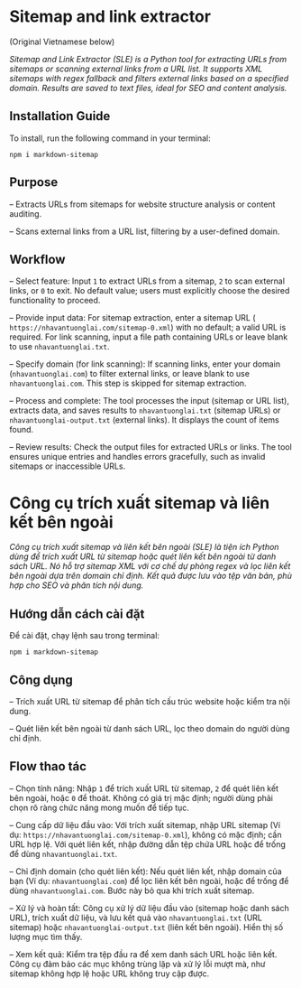 # Sitemap and link extractor

(Original Vietnamese below)

_Sitemap and Link Extractor (SLE) is a Python tool for extracting URLs from sitemaps or scanning external links from a URL list. It supports XML sitemaps with regex fallback and filters external links based on a specified domain. Results are saved to text files, ideal for SEO and content analysis._

## Installation Guide

To install, run the following command in your terminal:

```
npm i markdown-sitemap
```

## Purpose

– Extracts URLs from sitemaps for website structure analysis or content auditing.

– Scans external links from a URL list, filtering by a user-defined domain.

## Workflow

– Select feature: Input `1` to extract URLs from a sitemap, `2` to scan external links, or `0` to exit. No default value; users must explicitly choose the desired functionality to proceed.

– Provide input data: For sitemap extraction, enter a sitemap URL ( `https://nhavantuonglai.com/sitemap-0.xml`) with no default; a valid URL is required. For link scanning, input a file path containing URLs or leave blank to use `nhavantuonglai.txt`.

– Specify domain (for link scanning): If scanning links, enter your domain (`nhavantuonglai.com`) to filter external links, or leave blank to use `nhavantuonglai.com`. This step is skipped for sitemap extraction.

– Process and complete: The tool processes the input (sitemap or URL list), extracts data, and saves results to `nhavantuonglai.txt` (sitemap URLs) or `nhavantuonglai-output.txt` (external links). It displays the count of items found.

– Review results: Check the output files for extracted URLs or links. The tool ensures unique entries and handles errors gracefully, such as invalid sitemaps or inaccessible URLs.

# Công cụ trích xuất sitemap và liên kết bên ngoài

_Công cụ trích xuất sitemap và liên kết bên ngoài (SLE) là tiện ích Python dùng để trích xuất URL từ sitemap hoặc quét liên kết bên ngoài từ danh sách URL. Nó hỗ trợ sitemap XML với cơ chế dự phòng regex và lọc liên kết bên ngoài dựa trên domain chỉ định. Kết quả được lưu vào tệp văn bản, phù hợp cho SEO và phân tích nội dung._

## Hướng dẫn cách cài đặt

Để cài đặt, chạy lệnh sau trong terminal:

```
npm i markdown-sitemap
```

## Công dụng

– Trích xuất URL từ sitemap để phân tích cấu trúc website hoặc kiểm tra nội dung.

– Quét liên kết bên ngoài từ danh sách URL, lọc theo domain do người dùng chỉ định.

## Flow thao tác

– Chọn tính năng: Nhập `1` để trích xuất URL từ sitemap, `2` để quét liên kết bên ngoài, hoặc `0` để thoát. Không có giá trị mặc định; người dùng phải chọn rõ ràng chức năng mong muốn để tiếp tục.

– Cung cấp dữ liệu đầu vào: Với trích xuất sitemap, nhập URL sitemap (Ví dụ: `https://nhavantuonglai.com/sitemap-0.xml`), không có mặc định; cần URL hợp lệ. Với quét liên kết, nhập đường dẫn tệp chứa URL hoặc để trống để dùng `nhavantuonglai.txt`.

– Chỉ định domain (cho quét liên kết): Nếu quét liên kết, nhập domain của bạn (Ví dụ: `nhavantuonglai.com`) để lọc liên kết bên ngoài, hoặc để trống để dùng `nhavantuonglai.com`. Bước này bỏ qua khi trích xuất sitemap.

– Xử lý và hoàn tất: Công cụ xử lý dữ liệu đầu vào (sitemap hoặc danh sách URL), trích xuất dữ liệu, và lưu kết quả vào `nhavantuonglai.txt` (URL sitemap) hoặc `nhavantuonglai-output.txt` (liên kết bên ngoài). Hiển thị số lượng mục tìm thấy.

– Xem kết quả: Kiểm tra tệp đầu ra để xem danh sách URL hoặc liên kết. Công cụ đảm bảo các mục không trùng lặp và xử lý lỗi mượt mà, như sitemap không hợp lệ hoặc URL không truy cập được.